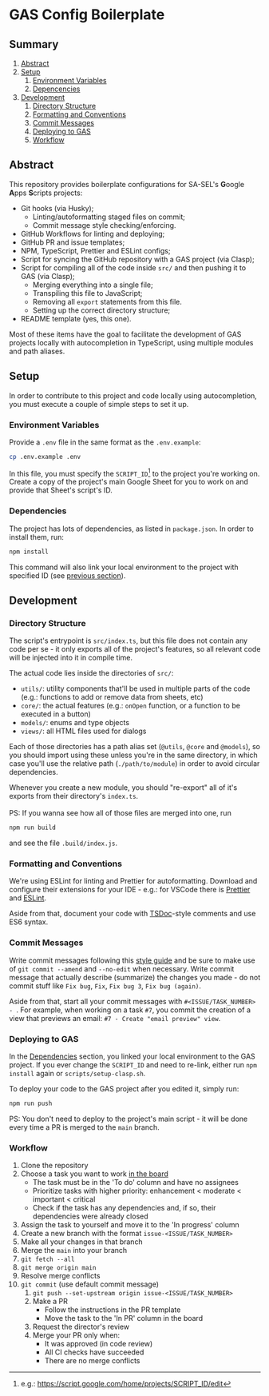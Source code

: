 # GAS Config Boilerplate

## Summary

1. [Abstract](#abstract)
2. [Setup](#setup)
    1. [Environment Variables](#environment-variables)
    2. [Depencencies](#dependencies)
3. [Development](#Developtment)
    1. [Directory Structure](#directory-structure)
    2. [Formatting and Conventions](#formatting)
    3. [Commit Messages](#commit)
    4. [Deploying to GAS](#deploy)
    5. [Workflow](#workflow)

## <a id="abstract"></a> Abstract

This repository provides boilerplate configurations for SA-SEL's **G**oogle **A**pps **S**cripts projects:

- Git hooks (via Husky);
  * Linting/autoformatting staged files on commit;
  * Commit message style checking/enforcing.
- GitHub Workflows for linting and deploying;
- GitHub PR and issue templates;
- NPM, TypeScript, Prettier and ESLint configs;
- Script for syncing the GitHub repository with a GAS project (via Clasp);
- Script for compiling all of the code inside `src/` and then pushing it to GAS (via Clasp);
  * Merging everything into a single file;
  * Transpiling this file to JavaScript;
  * Removing all `export` statements from this file.
  * Setting up the correct directory structure;
- README template (yes, this one).

Most of these items have the goal to facilitate the development of GAS projects locally with autocompletion in TypeScript, using multiple modules and path aliases.

## <a id="setup"></a> Setup

In order to contribute to this project and code locally using autocompletion, you must execute a couple of simple steps to set it up.

### <a id="envirnment-variables"></a> Environment Variables

Provide a `.env` file in the same format as the `.env.example`:

```bash
cp .env.example .env
```

In this file, you must specify the `SCRIPT_ID`[^1] to the project you're working on. Create a copy of the project's main Google Sheet for you to work on and provide that Sheet's script's ID.

[^1]: e.g.: https://script.google.com/home/projects/SCRIPT_ID/edit

### <a id="dependencies"></a> Dependencies

The project has lots of dependencies, as listed in `package.json`. In order to install them, run:

```bash
npm install
```

This command will also link your local environment to the project with specified ID (see [previous section](#environment-variables)).

## <a id="development"></a> Development

### <a id="directory-structure"></a> Directory Structure

The script's entrypoint is `src/index.ts`, but this file does not contain any code per se - it only exports all of the project's features, so all relevant code will be injected into it in compile time.

The actual code lies inside the directories of `src/`:

- `utils/`: utility components that'll be used in multiple parts of the code (e.g.: functions to add or remove data from sheets, etc)
- `core/`: the actual features (e.g.: `onOpen` function, or a function to be executed in a button)
- `models/`: enums and type objects
- `views/`: all HTML files used for dialogs

Each of those directories has a path alias set (`@utils`, `@core` and `@models`), so you should import using these unless you're in the same directory, in which case you'll use the relative path (`./path/to/module`) in order to avoid circular dependencies.

Whenever you create a new module, you should "re-export" all of it's exports from their directory's `index.ts`.
\
\
PS: If you wanna see how all of those files are merged into one, run

```bash
npm run build
```

and see the file `.build/index.js`.

### <a id="formatting"></a> Formatting and Conventions

We're using ESLint for linting and Prettier for autoformatting. Download and configure their extensions for your IDE - e.g.: for VSCode there is [Prettier](https://marketplace.visualstudio.com/items?itemName=esbenp.prettier-vscode) and [ESLint](https://marketplace.visualstudio.com/items?itemName=dbaeumer.vscode-eslint).

Aside from that, document your code with [TSDoc](https://tsdoc.org/)-style comments and use ES6 syntax.

### <a id="commit"></a> Commit Messages

Write commit messages following this [style guide](https://commit.style/) and be sure to make use of `git commit --amend` and `--no-edit` when necessary. Write commit message that actually describe (summarize) the changes you made - do not commit stuff like `Fix bug`, `Fix`, `Fix bug 3`, `Fix bug (again)`.

Aside from that, start all your commit messages with `#<ISSUE/TASK_NUMBER> - `. For example, when working on a task `#7`, you commit the creation of a view that previews an email: `#7 - Create "email preview" view`.

### <a id="deploy"></a> Deploying to GAS

In the [Dependencies](#dependencies) section, you linked your local environment to the GAS project. If you ever change the `SCRIPT_ID` and need to re-link, either run `npm install` again or `scripts/setup-clasp.sh`.

To deploy your code to the GAS project after you edited it, simply run:

```bash
npm run push
```

PS: You don't need to deploy to the project's main script - it will be done every time a PR is merged to the `main` branch.

### <a id="workflow"></a> Workflow

1.  Clone the repository
2.  Choose a task you want to work [in the board](https://github.com/sa-sel/)
    - The task must be in the 'To do' column and have no assignees
    - Prioritize tasks with higher priority: enhancement < moderate < important < critical
    - Check if the task has any dependencies and, if so, their dependencies were already closed
3.  Assign the task to yourself and move it to the 'In progress' column
4.  Create a new branch with the format `issue-<ISSUE/TASK_NUMBER>`
5.  Make all your changes in that branch
6.  Merge the `main` into your branch
7.  `git fetch --all`
8.  `git merge origin main`
  1. Resolve merge conflicts
9.  `git commit` (use default commit message)
    1.  `git push --set-upstream origin issue-<ISSUE/TASK_NUMBER>`
    2.  Make a PR
        - Follow the instructions in the PR template
        - Move the task to the 'In PR' column in the board
    3.  Request the director's review
    4.  Merge your PR only when:
        - It was approved (in code review)
        - All CI checks have succeeded
        - There are no merge conflicts
